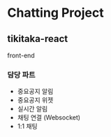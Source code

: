 # Chatting Project

## tikitaka-react
front-end


### 담당 파트

- 중요공지 알림
- 중요공지 위젯 
- 실시간 알림
- 채팅 연결 (Websocket)
- 1:1 채팅


